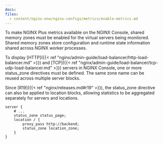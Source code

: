 ```yaml
---
docs:
files:
  - content/nginx-one/nginx-configs/metrics/enable-metrics.md 
---
```


To make NGINX Plus metrics available on the NGINX Console, shared memory zones must be enabled for the virtual servers being monitored. Shared memory zones store configuration and runtime state information shared across NGINX worker processes.

To display [HTTP]({{< ref "nginx/admin-guide/load-balancer/http-load-balancer.md" >}}) and [TCP]({{< ref "nginx/admin-guide/load-balancer/tcp-udp-load-balancer.md" >}}) servers in NGINX Console, one or more status_zone directives must be defined. The same zone name can be reused across multiple server blocks.

Since [R19]({{< ref "nginx/releases.md#r19" >}}), the status_zone directive can also be applied to location blocks, allowing statistics to be aggregated separately for servers and locations.

```nginx
server {
    # ...
    status_zone status_page;
    location / {
        proxy_pass http://backend;
        status_zone location_zone;
    }
}
```